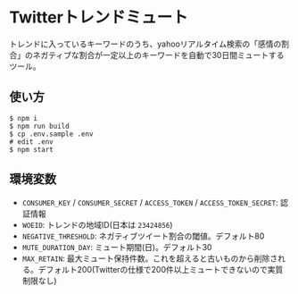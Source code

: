 # Twitterトレンドミュート
トレンドに入っているキーワードのうち、yahooリアルタイム検索の「感情の割合」のネガティブな割合が一定以上のキーワードを自動で30日間ミュートするツール。

## 使い方
```
$ npm i
$ npm run build
$ cp .env.sample .env
# edit .env
$ npm start
```

## 環境変数
* `CONSUMER_KEY` / `CONSUMER_SECRET` / `ACCESS_TOKEN` / `ACCESS_TOKEN_SECRET`:  認証情報
* `WOEID`: トレンドの地域ID(日本は `23424856`)
* `NEGATIVE_THRESHOLD`: ネガティブツイート割合の閾値。デフォルト80
* `MUTE_DURATION_DAY`: ミュート期間(日)。デフォルト30
* `MAX_RETAIN`: 最大ミュート保持件数。これを超えると古いものから削除される。デフォルト200(Twitterの仕様で200件以上ミュートできないので実質制限なし)
